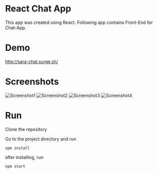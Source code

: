 # React Chat App
This app was created using React.
Following app contains Front-End for Chat-App.

# Demo 
http://sara-chat.surge.sh/

# Screenshots
![Screenshot1](https://github.com/saransh2320/react-chat-app/blob/master/Screenshots/Screenshot%20from%202020-08-30%2020-52-58.png)
![Screenshot2](https://github.com/saransh2320/react-chat-app/blob/master/Screenshots/Screenshot%20from%202020-08-30%2020-52-17.png)
![Screenshot3](https://github.com/saransh2320/react-chat-app/blob/master/Screenshots/Screenshot%20from%202020-08-30%2020-52-34.png)
![Screenshot4](https://github.com/saransh2320/react-chat-app/blob/master/Screenshots/Screenshot%20from%202020-08-30%2020-52-54.png)

# Run
Clone the repository

Go to the project directory and run

`npm install`

after installing, run

`npm start`
